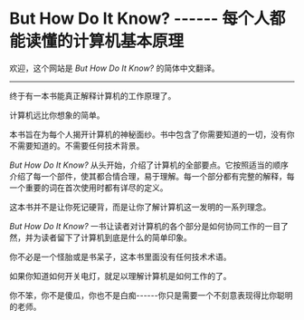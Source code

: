 # But How Do It Know? ------ 每个人都能读懂的计算机基本原理

欢迎，这个网站是 *But How Do It Know?* 的简体中文翻译。

- - -

终于有一本书能真正解释计算机的工作原理了。

计算机远比你想象的简单。

本书旨在为每个人揭开计算机的神秘面纱。书中包含了你需要知道的一切，没有你不需要知道的。不需要任何技术背景。

*But How Do It Know?* 从头开始，介绍了计算机的全部要点。它按照适当的顺序介绍了每一个部件，使其都合情合理，易于理解。每一个部分都有完整的解释，每一个重要的词在首次使用时都有详尽的定义。

这本书并不是让你死记硬背，而是让你了解计算机这一发明的一系列理念。

*But How Do It Know?* 一书让读者对计算机的各个部分是如何协同工作的一目了然，并为读者留下了计算机到底是什么的简单印象。

你不必是一个怪胎或是书呆子，这本书里面没有任何技术术语。

如果你知道如何开关电灯，就足以理解计算机是如何工作的了。

你不笨，你不是傻瓜，你也不是白痴------你只是需要一个不刻意表现得比你聪明的老师。
